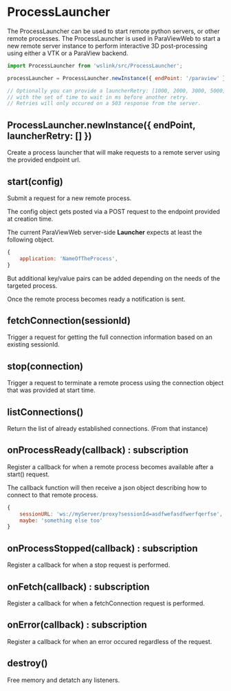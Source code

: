 # ProcessLauncher

The ProcessLauncher can be used to start remote python servers, or other
remote processes.
The ProcessLauncher is used in ParaViewWeb to start a new remote 
server instance to perform interactive 3D post-processing using either
a VTK or a ParaView backend.

```javascript
import ProcessLauncher from 'wslink/src/ProcessLauncher';

processLauncher = ProcessLauncher.newInstance({ endPoint: '/paraview' });

// Optionally you can provide a launcherRetry: [1000, 2000, 3000, 5000]
// with the set of time to wait in ms before another retry.
// Retries will only occured on a 503 response from the server.
```

## ProcessLauncher.newInstance({ endPoint, launcherRetry: [] })

Create a process launcher that will make requests to a remote
server using the provided endpoint url.

## start(config) 

Submit a request for a new remote process.

The config object gets posted via a POST request to the endpoint provided
at creation time.

The current ParaViewWeb server-side **Launcher** expects at least
the following object.

```js
{
    application: 'NameOfTheProcess',
}
```

But additional key/value pairs can be added depending on the needs of the targeted process.

Once the remote process becomes ready a notification is sent.

## fetchConnection(sessionId)

Trigger a request for getting the full connection information
based on an existing sessionId.

## stop(connection) 

Trigger a request to terminate a remote process using the connection
object that was provided at start time.

## listConnections()

Return the list of already established connections. (From that instance)

## onProcessReady(callback) : subscription

Register a callback for when a remote process becomes available after a start() request.

The callback function will then receive a json object describing how to connect to that remote process.

```js
{
    sessionURL: 'ws://myServer/proxy?sessionId=asdfwefasdfwerfqerfse',
    maybe: 'something else too'
}
```
## onProcessStopped(callback) : subscription

Register a callback for when a stop request is performed.

## onFetch(callback) : subscription

Register a callback for when a fetchConnection request is performed.

## onError(callback) : subscription

Register a callback for when an error occured regardless of the request.

## destroy()

Free memory and detatch any listeners.
